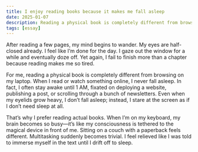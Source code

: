 ```yaml
---
title: I enjoy reading books because it makes me fall asleep
date: 2025-01-07
description: Reading a physical book is completely different from browsing on my laptop.
tags: [essay]
---
```


After reading a few pages, my mind begins to wander. My eyes are half-closed already. I feel like I’m done for the day. I gaze out the window for a while and eventually doze off. Yet again, I fail to finish more than a chapter because reading makes me so tired.

For me, reading a physical book is completely different from browsing on my laptop. When I read or watch something online, I never fall asleep. In fact, I often stay awake until 1 AM, fixated on deploying a website, publishing a post, or scrolling through a bunch of newsletters. Even when my eyelids grow heavy, I don’t fall asleep; instead, I stare at the screen as if I don’t need sleep at all.

That’s why I prefer reading actual books. When I’m on my keyboard, my brain becomes so busy—it’s like my consciousness is tethered to the magical device in front of me. Sitting on a couch with a paperback feels different. Multitasking suddenly becomes trivial. I feel relieved like I was told to immerse myself in the text until I drift off to sleep.